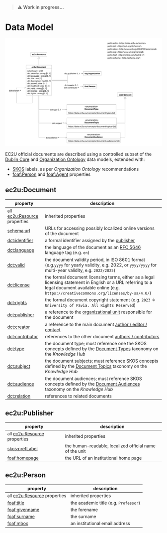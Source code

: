 > **⚠️** **Work in progress…**

# Data Model

![documents data model](index/documents.svg)

EC2U official documents are described using a controlled subset of
the [Dublin Core](https://www.dublincore.org/specifications/dublin-core/dcmi-terms/)
and [Organization Ontology](https://www.w3.org/TR/vocab-org/) data models, extended with:

* [SKOS](https://www.w3.org/TR/skos-primer/#seclabel) labels, as per *Organization Ontology* recommendations
* [foaf:Person](http://xmlns.com/foaf/0.1/#term_Person) and [foaf:Agent](http://xmlns.com/foaf/0.1/#term_Agent)
  properties

## ec2u:Document

| property                                                                                               | description                                                                                                                                                                                            |
|--------------------------------------------------------------------------------------------------------|--------------------------------------------------------------------------------------------------------------------------------------------------------------------------------------------------------|
| all [ec2u:Resource](resources) properties                                                              | inherited properties                                                                                                                                                                                   |
| [schema:url](http://schema.org/url)                                                                    | URLs for accessing possibly localized online versions of the document                                                                                                                                  |
| [dct:identifier](https://www.dublincore.org/specifications/dublin-core/dcmi-terms/terms/identifier/)   | a formal identifier assigned by the [publisher](#ec2upublisher)                                                                                                                                        |
| [dct:language](https://www.dublincore.org/specifications/dublin-core/dcmi-terms/terms/language/)       | the language of the document as an [RFC 5646](https://www.rfc-editor.org/info/rfc5646) language tag (e.g. `en`)                                                                                        |
| [dct:valid](https://www.dublincore.org/specifications/dublin-core/dcmi-terms/terms/valid/)             | the document validity period, in ISO 8601 format (e.g.`yyyy` for yearly validity, e.g. 2022, or `yyyy/yyyy` for multi-year validity, e.g. `2022/2025`)                                                 |
| [dct:license](https://www.dublincore.org/specifications/dublin-core/dcmi-terms/terms/license/)         | the formal document licensing terms, either as a legal licensing statement in English or a URL referring to a legal document available online (e.g. `https://creativecommons.org/licenses/by-sa/4.0/`) |
| [dct:rights](https://www.dublincore.org/specifications/dublin-core/dcmi-terms/terms/rights/)           | the formal document copyright statement (e.g. `2023 © University of Pavia. All Rights Reserved`)                                                                                                       |
| [dct:publisher](https://www.dublincore.org/specifications/dublin-core/dcmi-terms/terms/publisher/)     | a reference to the [organizational unit](#ec2u-publisher) responsible for the document                                                                                                                 |
| [dct:creator](https://www.dublincore.org/specifications/dublin-core/dcmi-terms/terms/creator/)         | a reference to the main document [author / editor / contact](#ec2uperson)                                                                                                                              |
| [dct:contributor](https://www.dublincore.org/specifications/dublin-core/dcmi-terms/terms/contributor/) | references to the other document [authors / contributors](#ec2uperson)                                                                                                                                 |
| [dct:type](https://www.dublincore.org/specifications/dublin-core/dcmi-terms/terms/type/)               | the document type; must reference one the SKOS concepts defined by the [Document Types](/concepts/document-types/) taxonomy on the *Knowledge Hub*                                                     |
| [dct:subject](https://www.dublincore.org/specifications/dublin-core/dcmi-terms/terms/subject/)         | the document subjects; must reference SKOS concepts defined by the [Document Topics](/concepts/document-topics/) taxonomy on the *Knowledge Hub*                                                       |
| [dct:audience](https://www.dublincore.org/specifications/dublin-core/dcmi-terms/terms/audience/)       | the document audiences; must reference SKOS concepts defined by the [Document Audiences](/concepts/document-audiences/) taxonomy on the *Knowledge Hub*                                                |
| [dct:relation](https://www.dublincore.org/specifications/dublin-core/dcmi-terms/terms/relation/)       | references to related documents                                                                                                                                                                        |

## ec2u:Publisher

| property                                                     | description                                             |
| ------------------------------------------------------------ | ------------------------------------------------------- |
| all [ec2u:Resource](/datasets/resources) properties          | inherited properties                                    |
| [skos:prefLabel](https://www.w3.org/TR/skos-reference/#labels) | the human-readable, localized official name of the unit |
| [foaf:homepage](http://xmlns.com/foaf/0.1/#term_homepage)    | the URL of an institutional home page                   |

## ec2u:Person

| property                                                    | description                           |
|-------------------------------------------------------------|---------------------------------------|
| all [ec2u:Resource](/datasets/resources) properties         | inherited properties                  |
| [foaf:title](http://xmlns.com/foaf/0.1/#term_title)         | the academic title (e.g. `Professor`) |
| [foaf:givenname](http://xmlns.com/foaf/0.1/#term_givenname) | the forename                          |
| [foaf:surname](http://xmlns.com/foaf/0.1/#term_surname)     | the surname                           |
| [foaf:mbox](http://xmlns.com/foaf/0.1/#term_mbox)           | an institutional email address        |

